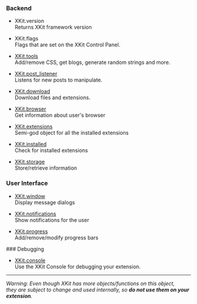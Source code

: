 ### Backend

* XKit.version  
	Returns XKit framework version
	
* XKit.flags  
	Flags that are set on the XKit Control Panel.

* [XKit.tools](https://github.com/atesh/XKit/wiki/XKit.tools)   
	Add/remove CSS, get blogs, generate random strings and more.
	
* [XKit.post_listener](https://github.com/atesh/XKit/wiki/XKit.post_listener)   
	Listens for new posts to manipulate.
	
* [XKit.download](https://github.com/atesh/XKit/wiki/XKit.download)   
	Download files and extensions.
	
* [XKit.browser](https://github.com/atesh/XKit/wiki/XKit.browser)   
	Get information about user's browser
	
* [XKit.extensions](https://github.com/atesh/XKit/wiki/XKit.extensions)   
	Semi-god object for all the installed extensions
	
* [XKit.installed](https://github.com/atesh/XKit/wiki/XKit.installed)   
	Check for installed extensions
	
* [XKit.storage](https://github.com/atesh/XKit/wiki/XKit.storage)   
	Store/retrieve information
	
### User Interface
	
* [XKit.window](https://github.com/atesh/XKit/wiki/XKit.window)   
	Display message dialogs
	
* [XKit.notifications](https://github.com/atesh/XKit/wiki/XKit.notifications)   
	Show notifications for the user
	
* [XKit.progress](https://github.com/atesh/XKit/wiki/XKit.progress)   
	Add/remove/modify progress bars
	
### Debugging

* [XKit.console](https://github.com/atesh/XKit/wiki/XKit.console)   
	Use the XKit Console for debugging your extension.

***

_Warning: Even though XKit has more objects/functions on this object,   
they are subject to change and used internally, so **do not use them on your extension**._